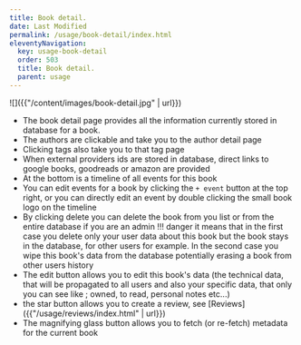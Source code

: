 ```yaml
---
title: Book detail.
date: Last Modified 
permalink: /usage/book-detail/index.html
eleventyNavigation:
  key: usage-book-detail
  order: 503
  title: Book detail.
  parent: usage
---
```


![]({{"/content/images/book-detail.jpg" | url}})


* The book detail page provides all the information currently stored in database for a book.
* The authors are clickable and take you to the author detail page
* Clicking tags also take you to that tag page
* When external providers ids are stored in database, direct links to google books, goodreads or amazon are provided
* At the bottom is a timeline of all events for this book
* You can edit events for a book by clicking the `+ event` button at the top right, or you can directly edit an event by double clicking the small book logo on the timeline
* By clicking delete you can delete the book from you list or from the entire database if you are an admin
!!! danger
    it means that in the first case you delete only your user data about this book but the book stays in the database, for other users for example. In the  second case you wipe this book's data from the database potentially erasing a book from other users history
* The edit button allows you to edit this book's data (the technical data, that will be propagated to all users and also your specific data, that only you can see like ; owned, to read, personal notes etc...)
* the star button allows you to create a review, see [Reviews]({{"/usage/reviews/index.html" | url}})
* The magnifying glass button allows you to fetch (or re-fetch) metadata for the current book
